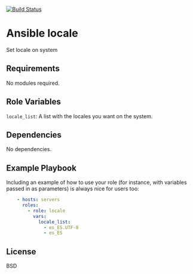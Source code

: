 [![Build Status](https://travis-ci.org/sdelrio/ansible-role-locale.svg)](https://travis-ci.org/sdelrio/ansible-role-locale)

Ansible locale
==============

Set locale on system

Requirements
------------

No modules required.


Role Variables
--------------

`locale_list`: A list with the locales you want on the system.

Dependencies
------------

No dependencies.

Example Playbook
----------------

Including an example of how to use your role (for instance, with variables passed in as parameters) is always nice for users too:

```yml
    - hosts: servers
      roles:
        - role: locale
          vars:
            locale_list:
              - es_ES.UTF-8
              - es_ES
```

License
-------

BSD

